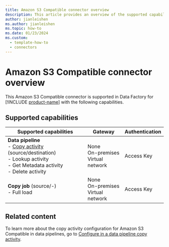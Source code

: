 ```yaml
---
title: Amazon S3 Compatible connector overview
description: This article provides an overview of the supported capabilities of the Amazon S3 Compatible connector.
author: jianleishen
ms.author: jianleishen
ms.topic: how-to
ms.date: 01/23/2024
ms.custom:
  - template-how-to
  - connectors
---
```


# Amazon S3 Compatible connector overview

This Amazon S3 Compatible connector is supported in Data Factory for [!INCLUDE [product-name](../includes/product-name.md)] with the following capabilities.

## Supported capabilities

| Supported capabilities| Gateway | Authentication|
|---------| --------| --------|
| **Data pipeline**<br>- [Copy activity](connector-amazon-s3-compatible-copy-activity.md) (source/destination) <br>- Lookup activity<br>- Get Metadata activity<br>- Delete activity  |None<br> On-premises<br> Virtual network |Access Key |
| **Copy job** (source/-) <br>- Full load |None<br> On-premises<br> Virtual network |Access Key |

## Related content

To learn more about the copy activity configuration for Amazon S3 Compatible in data pipelines, go to [Configure in a data pipeline copy activity](connector-amazon-s3-compatible-copy-activity.md).

